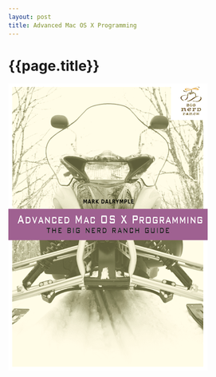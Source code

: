 ```yaml
---
layout: post
title: Advanced Mac OS X Programming
---
```

{{page.title}}
===========================
<img src="/images/posts/2019-04-02/Advanced_Mac_OS_X_Programming.png">

